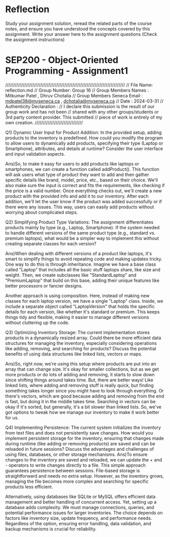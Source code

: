 # Reflection
Study your assignment solution, reread the related parts of the course notes, and ensure you have understood the concepts covered by this assignment. Write your answer here to the assignment questions (Check the assignment instructions)

# SEP200 - Object-Oriented Programming - Assignment1



///////////////////////////////////////////////////////////////////////////
// File Name: reflection.md
// Group Number: Group 16
// Group Members Names : Mitkumar Patel , Dhruv Chotalia
// Group Members Seneca Email : mdpatel38@myseneca.ca , dchotalia@myseneca.ca
// Date : 2024-03-31
// Authenticity Declaration :
// I declare this submission is the result of our group work and has not been
// shared with any other groups/students or 3rd party content provider. This submitted
// piece of work is entirely of my own creation.
//////////////////////////////



Q1)	Dynamic User Input for Product Addition: In the provided setup, adding products to the inventory is predefined. How could you modify the program to allow users to dynamically add products, specifying their type (Laptop or Smartphone), attributes, and details at runtime? Consider the user interface and input validation aspects.

Ans)So, to make it easy for users to add products like laptops or smartphones, we can create a function called addProduct(). This function will ask users what type of product they want to add and then gather specific details like brand, model, price, etc., based on their choice. We'll also make sure the input is correct and fits the requirements, like checking if the price is a valid number. Once everything checks out, we'll create a new product with the provided info and add it to our inventory. After each addition, we'll let the user know if the product was added successfully or if there were any issues. This way, users can easily add products without worrying about complicated steps.


Q2)	Simplifying Product Type Variations: The assignment differentiates products mainly by type (e.g., Laptop, Smartphone). If the system needed to handle different versions of the same product type (e.g., standard vs. premium laptops), what would be a simpler way to implement this without creating separate classes for each version?

Ans)When dealing with different versions of a product like laptops, it's smart to simplify things to avoid repeating code and making updates tricky. One way to do this is through inheritance. Imagine we have a base class called "Laptop" that includes all the basic stuff laptops share, like size and weight. Then, we create subclasses like "StandardLaptop" and "PremiumLaptop" that build on this base, adding their unique features like better processors or fancier designs.

Another approach is using composition. Here, instead of making new classes for each laptop version, we have a single "Laptop" class. Inside, we include a separate object called "LaptopVersion" that holds the specific details for each version, like whether it's standard or premium. This keeps things tidy and flexible, making it easier to manage different versions without cluttering up the code.


Q3)	Optimizing Inventory Storage: The current implementation stores products in a dynamically resized array. Could there be more efficient data structures for managing the inventory, especially considering operations like adding, removing, and searching for products? Discuss the potential benefits of using data structures like linked lists, vectors or maps.

Ans)So, right now, we're using this setup where products are put into an array that can change size. It's okay for smaller collections, but as we get more products or do lots of adding and removing, it starts to slow down since shifting things around takes time. But, there are better ways! Like linked lists, where adding and removing stuff is really quick, but finding something takes longer since you might have to look through everything. Or there's vectors, which are good because adding and removing from the end is fast, but doing it in the middle takes time. Searching in vectors can be okay if it's sorted, but generally, it's a bit slower than linked lists. So, we've got options to tweak how we manage our inventory to make it work better for us.

Q4)	Implementing Persistence: The current system initializes the inventory from text files and does not persistently save changes. How would you implement persistent storage for the inventory, ensuring that changes made during runtime (like adding or removing products) are saved and can be reloaded in future sessions? Discuss the advantages and challenges of using files, databases, or other storage mechanisms.
Ans)To ensure changes to the inventory are saved and reloaded, we can update the + and - operators to write changes directly to a file. This simple approach guarantees persistence between sessions. File-based storage is straightforward and needs no extra setup. However, as the inventory grows, managing the file becomes more complex and searching for specific products less efficient.

Alternatively, using databases like SQLite or MySQL offers efficient data management and better handling of concurrent access. Yet, setting up a database adds complexity. We must manage connections, queries, and potential performance issues for larger inventories. The choice depends on factors like inventory size, update frequency, and performance needs. Regardless of the option, ensuring error handling, data validation, and backup mechanisms is crucial for reliability.
	





